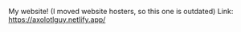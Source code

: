 My website!
(I moved website hosters, so this one is outdated)
Link: https://axolotlguy.netlify.app/
